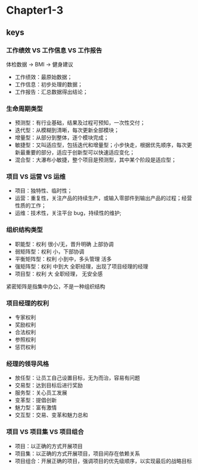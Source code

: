<!--
 * @Author: your name
 * @Date: 2020-09-01 17:50:45
 * @LastEditTime: 2020-09-04 17:37:55
 * @LastEditors: Please set LastEditors
 * @Description: In User Settings Edit
 * @FilePath: \PMP\知识点\Chapter1-3.md
-->

# Chapter1-3

## keys

### 工作绩效 VS 工作信息 VS 工作报告

体检数据 → BMI → 健身建议

- 工作绩效：最原始数据；
- 工作信息：初步处理的数据；
- 工作报告：汇总数据得出结论；

### 生命周期类型

- 预测型：有行业基础，结果及过程可预知，一次性交付；
- 迭代型：从模糊到清晰，每次更新全部模块；
- 增量型：从部分到整体，逐个模块完成；
- 敏捷型：又叫适应型，包括迭代和增量型；小步快走，根据优先顺序，每次更新最重要的部分，适应于创新型可以快速适应变化；
- 混合型：大瀑布小敏捷，整个项目是预测型，其中某个阶段是适应型；

### 项目 VS 运营 VS 运维

- 项目：独特性、临时性；
- 运营：重复性，关注产品的持续生产，或输入零部件到输出产品的过程；经营性质的工作；
- 运维：技术性，关注平台 bug，持续性的维护;

### 组织结构类型

- 职能型：权利 很小/无，晋升明确 上部协调
- 弱矩阵型：权利 小，下部协调
- 平衡矩阵型：权利 小到中，多头管理 活多
- 强矩阵型：权利 中到大 全职经理，出现了项目经理的经理
- 项目型：权利 大 全职经理， 无安全感

紧密矩阵是指集中办公，不是一种组织结构

### 项目经理的权利

- 专家权利
- 奖励权利
- 合法权利
- 参照权利
- 惩罚权利

### 经理的领导风格

- 放任型：让员工自己设置目标，无为而治，容易有问题
- 交易型：达到目标后进行奖励
- 服务型：关心员工发展
- 变革型：提倡创新
- 魅力型：富有激情
- 交互型：交易、变革和魅力总和

### 项目 VS 项目集 VS 项目组合

- 项目：以正确的方式开展项目
- 项目集：以正确的方式开展项目，项目间存在依赖关系
- 项目组合：开展正确的项目，强调项目的优先级顺序，以实现最后的战略目标
